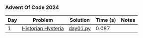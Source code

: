 ### Advent Of Code 2024

| Day | Problem                                                   | Solution                                 | Time (s) | Notes |
| --- | --------------------------------------------------------- | ---------------------------------------- | -------- | ----- |
| 1   | [Historian Hysteria](https://adventofcode.com/2024/day/1) | [day01.py](day01.py) | 0.087    |       |

